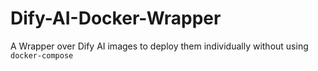 # Dify-AI-Docker-Wrapper
A Wrapper over Dify AI images to deploy them individually without using `docker-compose`
